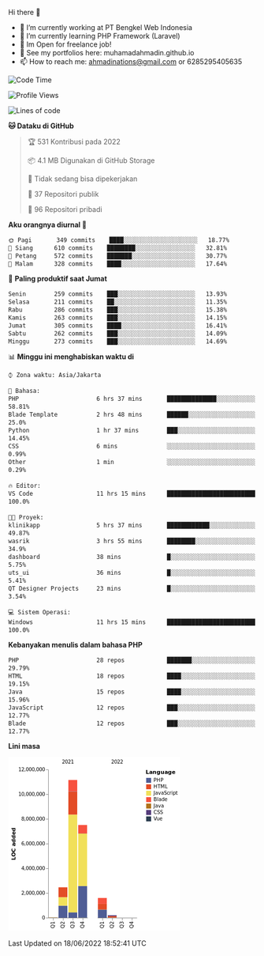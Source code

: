Hi there 👋

- 🔭 I’m currently working at PT Bengkel Web Indonesia
- 🌱 I’m currently learning PHP Framework (Laravel)
- 📂 Im Open for freelance job!
- 🧷 See my portfolios here: muhamadahmadin.github.io
- 📫 How to reach me: ahmadinations@gmail.com or 6285295405635


<!--START_SECTION:waka-->
![Code Time](http://img.shields.io/badge/Code%20Time-0%20secs-blue)

![Profile Views](http://img.shields.io/badge/Profil%20dilihat-2-blue)

![Lines of code](https://img.shields.io/badge/Sejak%20Hello%20World%20aku%20telah%20menulis-23%20Million%20baris%20kode-blue)

**🐱 Dataku di GitHub** 

> 🏆 531 Kontribusi pada 2022
 > 
> 📦 4.1 MB Digunakan di GitHub Storage 
 > 
> 🚫 Tidak sedang bisa dipekerjakan
 > 
> 📜 37 Repositori publik 
 > 
> 🔑 96 Repositori pribadi  
 > 
**Aku orangnya diurnal 🐤** 

```text
🌞 Pagi       349 commits    ████░░░░░░░░░░░░░░░░░░░░░   18.77% 
🌆 Siang      610 commits    ████████░░░░░░░░░░░░░░░░░   32.81% 
🌃 Petang     572 commits    ███████░░░░░░░░░░░░░░░░░░   30.77% 
🌙 Malam      328 commits    ████░░░░░░░░░░░░░░░░░░░░░   17.64%

```
📅 **Paling produktif saat Jumat** 

```text
Senin        259 commits    ███░░░░░░░░░░░░░░░░░░░░░░   13.93% 
Selasa       211 commits    ██░░░░░░░░░░░░░░░░░░░░░░░   11.35% 
Rabu         286 commits    ███░░░░░░░░░░░░░░░░░░░░░░   15.38% 
Kamis        263 commits    ███░░░░░░░░░░░░░░░░░░░░░░   14.15% 
Jumat        305 commits    ████░░░░░░░░░░░░░░░░░░░░░   16.41% 
Sabtu        262 commits    ███░░░░░░░░░░░░░░░░░░░░░░   14.09% 
Minggu       273 commits    ███░░░░░░░░░░░░░░░░░░░░░░   14.69%

```


📊 **Minggu ini menghabiskan waktu di** 

```text
⌚︎ Zona waktu: Asia/Jakarta

💬 Bahasa: 
PHP                      6 hrs 37 mins       ██████████████░░░░░░░░░░░   58.81% 
Blade Template           2 hrs 48 mins       ██████░░░░░░░░░░░░░░░░░░░   25.0% 
Python                   1 hr 37 mins        ███░░░░░░░░░░░░░░░░░░░░░░   14.45% 
CSS                      6 mins              ░░░░░░░░░░░░░░░░░░░░░░░░░   0.99% 
Other                    1 min               ░░░░░░░░░░░░░░░░░░░░░░░░░   0.29%

🔥 Editor: 
VS Code                  11 hrs 15 mins      █████████████████████████   100.0%

🐱‍💻 Proyek: 
klinikapp                5 hrs 37 mins       ████████████░░░░░░░░░░░░░   49.87% 
wasrik                   3 hrs 55 mins       ████████░░░░░░░░░░░░░░░░░   34.9% 
dashboard                38 mins             █░░░░░░░░░░░░░░░░░░░░░░░░   5.75% 
uts_ui                   36 mins             █░░░░░░░░░░░░░░░░░░░░░░░░   5.41% 
QT Designer Projects     23 mins             █░░░░░░░░░░░░░░░░░░░░░░░░   3.54%

💻 Sistem Operasi: 
Windows                  11 hrs 15 mins      █████████████████████████   100.0%

```

**Kebanyakan menulis dalam bahasa PHP** 

```text
PHP                      28 repos            ███████░░░░░░░░░░░░░░░░░░   29.79% 
HTML                     18 repos            ████░░░░░░░░░░░░░░░░░░░░░   19.15% 
Java                     15 repos            ████░░░░░░░░░░░░░░░░░░░░░   15.96% 
JavaScript               12 repos            ███░░░░░░░░░░░░░░░░░░░░░░   12.77% 
Blade                    12 repos            ███░░░░░░░░░░░░░░░░░░░░░░   12.77%

```


**Lini masa**

![Chart not found](https://raw.githubusercontent.com/MuhamadAhmadin/MuhamadAhmadin/master/charts/bar_graph.png) 


 Last Updated on 18/06/2022 18:52:41 UTC
<!--END_SECTION:waka-->
